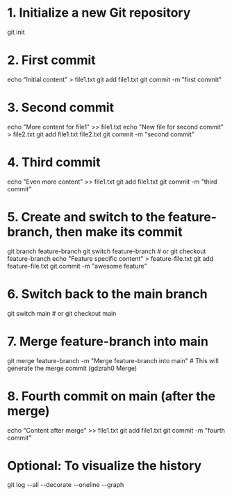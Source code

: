 # 1. Initialize a new Git repository
git init

# 2. First commit
echo "Initial content" > file1.txt
git add file1.txt
git commit -m "first commit"

# 3. Second commit
echo "More content for file1" >> file1.txt
echo "New file for second commit" > file2.txt
git add file1.txt file2.txt
git commit -m "second commit"

# 4. Third commit
echo "Even more content" >> file1.txt
git add file1.txt
git commit -m "third commit"

# 5. Create and switch to the feature-branch, then make its commit
git branch feature-branch
git switch feature-branch # or git checkout feature-branch
echo "Feature specific content" > feature-file.txt
git add feature-file.txt
git commit -m "awesome feature"

# 6. Switch back to the main branch
git switch main # or git checkout main

# 7. Merge feature-branch into main
git merge feature-branch -m "Merge feature-branch into main" # This will generate the merge commit (gdzrah0 Merge)

# 8. Fourth commit on main (after the merge)
echo "Content after merge" >> file1.txt
git add file1.txt
git commit -m "fourth commit"

# Optional: To visualize the history
git log --all --decorate --oneline --graph
